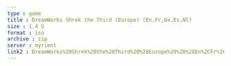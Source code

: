 ```yaml
---
type : game
title : DreamWorks Shrek the Third (Europe) (En,Fr,De,Es,Nl)
size : 1.4 G
format : iso
archive : zip
server : myrient
link2 : DreamWorks%20Shrek%20the%20Third%20%28Europe%29%20%28En%2CFr%2CDe%2CEs%2CNl%29
---
```

